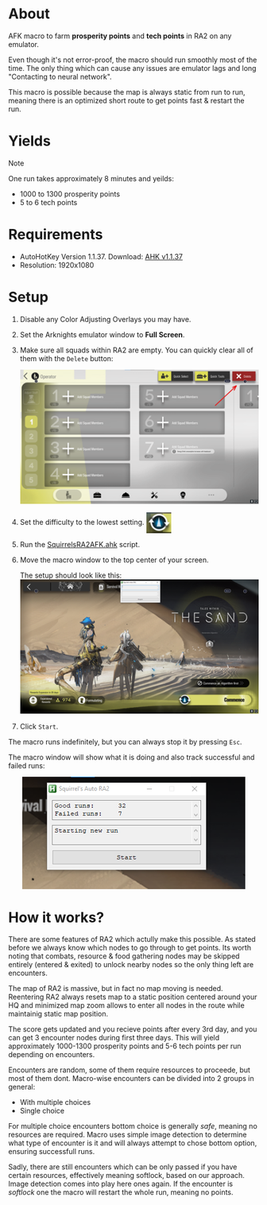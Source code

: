# About
AFK macro to farm **prosperity points** and **tech points** in RA2 on any emulator.

Even though it's not error-proof, the macro should run smoothly most of the time. The only thing which can cause any issues are emulator lags and long "Contacting to neural network".

This macro is possible because the map is always static from run to run, meaning there is an optimized short route to get points fast & restart the run.

# Yields
>[!NOTE]
> One run takes approximately 8 minutes and yeilds:
> - 1000 to 1300 prosperity points
> - 5 to 6 tech points


# Requirements
- AutoHotKey Version 1.1.37. Download: [AHK v1.1.37](https://www.autohotkey.com/download/1.1/AutoHotkey_1.1.37.02_setup.exe)
- Resolution: 1920x1080

# Setup

1. Disable any Color Adjusting Overlays you may have.

2. Set the Arknights emulator window to **Full Screen**.

3. Make sure all squads within RA2 are empty. You can quickly clear all of them with the `Delete` button:

   ![Clear squads](./images/clear.png)

4. Set the difficulty to the lowest setting. <img src="./images/difficulty.png" alt="Set difficulty" style="vertical-align: middle; width: 50px;"> 

5. Run the [SquirrelsRA2AFK.ahk](./SquirrelsRA2AFK.ahk) script.

6. Move the macro window to the top center of your screen.

   The setup should look like this:
   ![Setup](./images/setup_final.png)

7. Click `Start`.

The macro runs indefinitely, but you can always stop it by pressing `Esc`.

The macro window will show what it is doing and also track successful and failed runs:
<p align="center">
    <img src="./images/runs.png" alt="Macro window" style="vertical-align: middle;">
</p>

# How it works?

There are some features of RA2 which actully make this possible.
As stated before we always know which nodes to go through to get points. Its worth noting that combats, resource & food gathering nodes may be skipped entirely (entered & exited) to unlock nearby nodes so the only thing left are encounters.

The map of RA2 is massive, but in fact no map moving is needed. Reentering RA2 always resets map to a static position centered around your HQ and minimized map zoom allows to enter all nodes in the route while maintainig static map position.

The score gets updated and you recieve points after every 3rd day, and you can get 3 encounter nodes during first three days. This will yield approximately 1000-1300 prosperity points and 5-6 tech points per run depending on encounters.

Encounters are random, some of them require resources to proceede, but most of them dont. Macro-wise encounters can be divided into 2 groups in general:
- With multiple choices
- Single choice

For multiple choice encounters bottom choice is generally *safe*, meaning no resources are required. Macro uses simple image detection to determine what type of encounter is it and will always attempt to chose bottom option, ensuring successfull runs.

Sadly, there are still encounters which can be only passed if you have certain resources, effectively meaning softlock, based on our approach. Image detection comes into play here ones again. If the encounter is *softlock* one the macro will restart the whole run, meaning no points.
